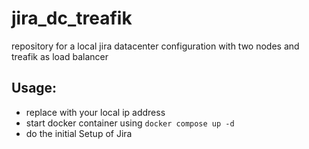 # jira_dc_treafik
repository for a local jira datacenter configuration with two nodes and treafik as load balancer


## Usage:

- replace <local-ip-address> with your local ip address
- start docker container using `docker compose up -d`
- do the initial Setup of Jira
